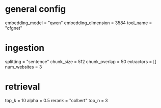 # general config
embedding_model = "qwen"
embedding_dimension = 3584
tool_name = "cfgnet"

# ingestion
splitting = "sentence"
chunk_size = 512
chunk_overlap = 50
extractors = []
num_websites = 3

# retrieval
top_k = 10
alpha = 0.5 
rerank = "colbert"
top_n = 3